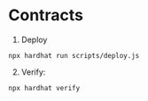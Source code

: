 # Contracts

1. Deploy

```
npx hardhat run scripts/deploy.js 
```

2. Verify:

```
npx hardhat verify
```